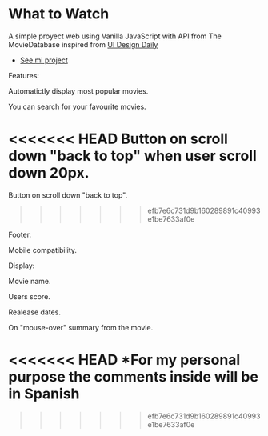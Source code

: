 # What to Watch

A simple proyect web using Vanilla JavaScript with API from The MovieDatabase inspired from [UI Design Daily](https://uidesigndaily.com/posts/photoshop-movie-app-mobile-day-193)

* [See mi project](https://htmlpreview.github.io/?https://github.com/GuidoFavara/WhatToWatch/blob/master/index.html)

Features:

Automatictly display most popular movies.

You can search for your favourite movies.

<<<<<<< HEAD
Button on scroll down "back to top" when user scroll down 20px.
=======
Button on scroll down "back to top".
>>>>>>> efb7e6c731d9b160289891c40993e1be7633af0e

Footer.

Mobile compatibility.



Display:

Movie name.

Users score.

Realease dates.

On "mouse-over" summary from the movie.


<<<<<<< HEAD
*For my personal purpose the comments inside will be in Spanish
=======




>>>>>>> efb7e6c731d9b160289891c40993e1be7633af0e
